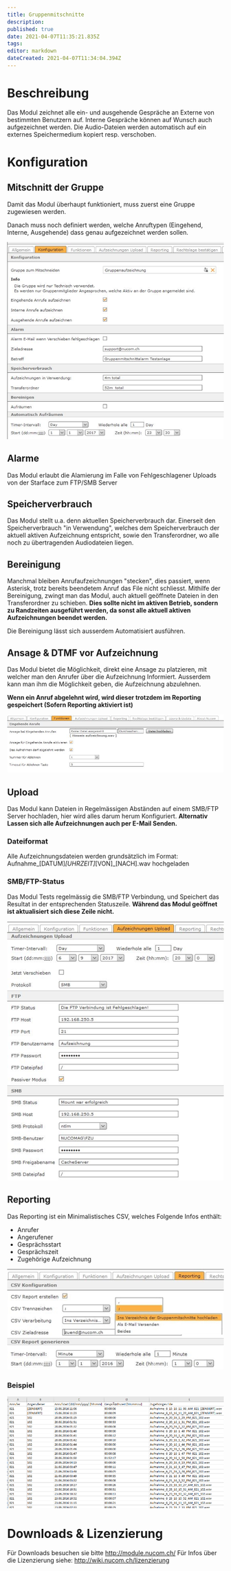 ```yaml
---
title: Gruppenmitschnitte
description: 
published: true
date: 2021-04-07T11:35:21.835Z
tags: 
editor: markdown
dateCreated: 2021-04-07T11:34:04.394Z
---
```


# Beschreibung
Das Modul zeichnet alle ein- und ausgehende Gespräche an Externe von bestimmten Benutzern auf. Interne Gespräche können auf Wunsch auch aufgezeichnet werden. Die Audio-Dateien werden automatisch auf ein externes Speichermedium kopiert resp. verschoben. 
# Konfiguration
## Mitschnitt der Gruppe
Damit das Modul überhaupt funktioniert, muss zuerst eine Gruppe zugewiesen werden.

Danach muss noch definiert werden, welche Anruftypen (Eingehend, Interne, Ausgehende) dass genau aufgezeichnet werden sollen.

![1](/uploads/gruppenmitschnitte/1.jpg "1")

## Alarme
Das Modul erlaubt die Alamierung im Falle von Fehlgeschlagener Uploads von der Starface zum FTP/SMB Server

## Speicherverbrauch
Das Modul stellt u.a. denn aktuellen Speicherverbrauch dar.
Einerseit den Speicherverbrauch "in Verwendung", welches dem Speicherverbrauch der aktuell aktiven Aufzeichnung entspricht, sowie den Transferordner, wo alle noch zu übertragenden Audiodateien liegen.

## Bereinigung
Manchmal bleiben Anrufaufzeichnungen "stecken", dies passiert, wenn Asterisk, trotz bereits beendetem Anruf das File nicht schliesst.
Mithilfe der Bereinigung, zwingt man das Modul, auch aktuell geöffnete Dateien in den Transferordner zu schieben.
**Dies sollte nicht im aktiven Betrieb, sondern zu Randzeiten ausgeführt werden, da sonst alle aktuell aktiven Aufzeichnungen beendet werden.**

Die Bereinigung lässt sich ausserdem Automatisiert ausführen.

## Ansage & DTMF vor Aufzeichnung

Das Modul bietet die Möglichkeit, direkt eine Ansage zu platzieren, mit welcher man den Anrufer über die Aufzeichnung Informiert.
Ausserdem kann man ihm die Möglichkeit geben, die Aufzeichnung abzulehnen.

**Wenn ein Anruf abgelehnt wird, wird dieser trotzdem im Reporting gespeichert (Sofern Reporting aktiviert ist)**

![2](/uploads/gruppenmitschnitte/2.jpg "2")

## Upload
Das Modul kann Dateien in Regelmässigen Abständen auf einem SMB/FTP Server hochladen, hier wird alles darum herum Konfiguriert.
**Alternativ Lassen sich alle Aufzeichnungen auch per E-Mail Senden.**

### Dateiformat
Alle Aufzeichnungsdateien werden grundsätzlich im Format: Aufnahme_[DATUM]_[UHRZEIT]_[VON]_[NACH].wav hochgeladen

### SMB/FTP-Status
Das Modul Tests regelmässig die SMB/FTP Verbindung, und Speichert das Resultat in der entsprechenden Statuszeile.
**Während das Modul geöffnet ist aktualisiert sich diese Zeile nicht.**

![3](/uploads/gruppenmitschnitte/3.jpg "3")

## Reporting
Das Reporting ist ein Minimalistisches CSV, welches Folgende Infos enthält:

* Anrufer
* Angerufener
* Gesprächsstart
* Gesprächszeit
* Zugehörige Aufzeichnung

![4](/uploads/gruppenmitschnitte/4.jpg "4")

### Beispiel

![Reporting](/uploads/gruppenmitschnitte/reporting.png "Reporting")
# Downloads & Lizenzierung
Für Downloads besuchen sie bitte http://module.nucom.ch/
Für Infos über die Lizenzierung siehe: http://wiki.nucom.ch/lizenzierung
